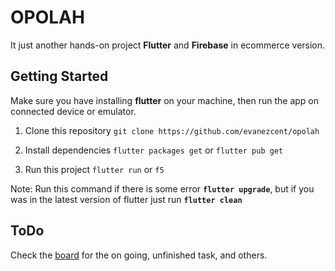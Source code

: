 # OPOLAH

It just another hands-on project **Flutter** and **Firebase** in ecommerce version.

## Getting Started

Make sure you have installing **flutter** on your machine, then run the app on connected device or emulator.
1. Clone this repository
`git clone https://github.com/evanezcent/opolah`

2. Install dependencies
`flutter packages get` or  `flutter pub get`

3. Run this project
`flutter run` or `f5`

Note: Run this command if there is some error
**`flutter upgrade`**, but if you was in the latest version of flutter just run
**`flutter clean`**

## ToDo
Check the [board](https://github.com/evanezcent/opolah/projects/1) for the on going, unfinished task, and others.
